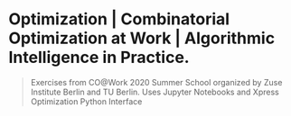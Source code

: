 # Optimization | Combinatorial Optimization at Work | Algorithmic Intelligence in Practice.
> Exercises from CO@Work 2020 Summer School organized by Zuse Institute Berlin and TU Berlin.
> Uses Jupyter Notebooks and Xpress Optimization Python Interface
